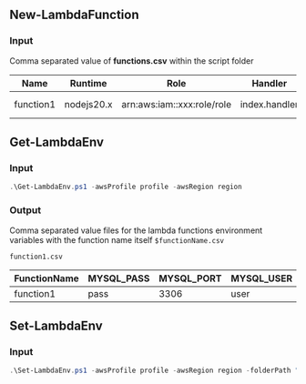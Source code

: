 ## New-LambdaFunction

### Input

Comma separated value of **functions.csv** within the script folder

| Name      | Runtime    | Role                       | Handler       | Profile     | Region    |
| --------- | ---------- | -------------------------- | ------------- | ----------- | --------- |
| function1 | nodejs20.x | arn:aws:iam::xxx:role/role | index.handler | aws-profile | us-east-1 |

## Get-LambdaEnv

### Input

```ps1
.\Get-LambdaEnv.ps1 -awsProfile profile -awsRegion region
```

### Output

Comma separated value files for the lambda functions environment variables with the function name itself `$functionName.csv`

`function1.csv`

| FunctionName | MYSQL_PASS | MYSQL_PORT | MYSQL_USER | MYSQL_TABLE_1 | MYSQL_DB | MYSQL_HOST |
| ------------ | ---------- | ---------- | ---------- | ------------- | -------- | ---------- |
| function1    | pass       | 3306       | user       | table         | db       | rds        |

## Set-LambdaEnv

### Input

```ps1
.\Set-LambdaEnv.ps1 -awsProfile profile -awsRegion region -folderPath "cf-env-var-mapping\player"
```